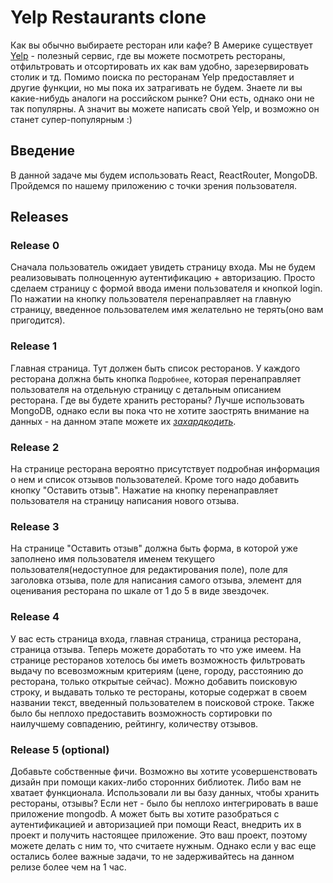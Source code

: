 # Yelp Restaurants clone

Как вы обычно выбираете ресторан или кафе? В Америке существует [Yelp](https://www.yelp.com/search?cflt=restaurants&find_loc=San+Francisco%2C+CA) - полезный сервис, где вы можете посмотреть рестораны, отфильтровать и отсортировать их как вам удобно, зарезервировать столик и тд. Помимо поиска по ресторанам Yelp предоставляет и другие функции, но мы пока их затрагивать не будем. Знаете ли вы какие-нибудь аналоги на российском рынке? Они есть, однако они не так популярны. А значит вы можете написать свой Yelp, и возможно он станет супер-популярным :)

## Введение
В данной задаче мы будем использовать React, ReactRouter, MongoDB. Пройдемся по нашему приложению с точки зрения пользователя.


## Releases

### Release 0
Сначала пользователь ожидает увидеть страницу входа. Мы не будем реализовывать полноценную аутентификацию + авторизацию. Просто сделаем страницу с формой ввода имени пользователя и кнопкой login. По нажатии на кнопку пользователя перенаправляет на главную страницу, введенное пользователем имя желательно не терять(оно вам пригодится). 


### Release 1
Главная страница. Тут должен быть список ресторанов. У каждого ресторана должна быть кнопка `Подробнее`, которая перенаправляет пользователя на отдельную страницу с детальным описанием ресторана. Где вы будете хранить рестораны? Лучше использовать MongoDB, однако если вы пока что не хотите заострять внимание на данных - на данном этапе можете их [*захардкодить*](https://en.wikipedia.org/wiki/Hard_coding).

### Release 2
На странице ресторана вероятно присутствует подробная информация о нем и список отзывов пользователей. Кроме того надо добавить кнопку "Оставить отзыв". Нажатие на кнопку перенаправляет пользователя на страницу написания нового отзыва.

### Release 3
На странице "Оставить отзыв" должна быть форма, в которой уже заполнено имя пользователя именем текущего пользователя(недоступное для редактирования поле), поле для заголовка отзыва, поле для написания самого отзыва, элемент для оценивания ресторана по шкале от 1 до 5 в виде звездочек.

### Release 4
У вас есть страница входа, главная страница, страница ресторана, страница отзыва. Теперь можете доработать то что уже имеем. На странице ресторанов хотелось бы иметь возможность фильтровать выдачу по всевозможным критериям (цене, городу, расстоянию до ресторана, только открытые сейчас). Можно добавить поисковую строку, и выдавать только те рестораны, которые содержат в своем названии текст, введенный пользователем в поисковой строке. Также было бы неплохо предоставить возможность сортировки по наилучшему совпадению, рейтингу, количеству отзывов.

### Release 5 (optional)
Добавьте собственные фичи. Возможно вы хотите усовершенствовать дизайн при помощи каких-либо сторонних библиотек. Либо вам не хватает функционала. Использовали ли вы базу данных, чтобы хранить рестораны, отзывы? Если нет - было бы неплохо интегрировать в ваше приложение mongodb. А может быть вы хотите разобраться с аутентификацией и авторизацией при помощи React, внедрить их в проект и получить настоящее приложение. Это ваш проект, поэтому можете делать с ним то, что считаете нужным. Однако если у вас еще остались более важные задачи, то не задерживайтесь на данном релизе более чем на 1 час.